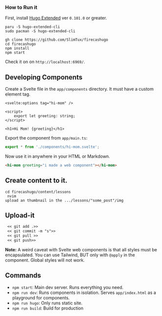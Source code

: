 ### How to Run it

First, install [Hugo Extended](https://gohugo.io/getting-started/installing/) ver `0.101.0` or greater. 
```
paru -S hugo-extended-cli
sudo pacman -S hugo-extended-cli
```

```
gh clone https://github.com/SlimTux/firecashugo
cd firecashugo
npm install
npm start
```

Check it on on `http://localhost:6969/`.


## Developing Components 

Create a Svelte file in the `app/components` directory. It must have a custom element tag. 

```svelte
<svelte:options tag="hi-mom" />

<script>
    export let greeting: string;
</script>

<h1>Hi Mom! {greeting}</h1> 
```

Export the component from `app/main.ts`:

```ts
export * from './components/hi-mom.svelte';
```

Now use it in anywhere in your HTML or Markdown. 

```html
<hi-mom greeting="i made a web component"></hi-mom>
```
## Create content to it.
```
cd firecashugo/content/lessons 
 nvim 
upload an thumbnail in the .../lessons/"some_post"/img
```
## Upload-it
```md 
 << git add .>>
 << git commit -m "s">>
 << git pull >>
 << git push>>
```


**Note:** A weird caveat with Svelte web components is that all styles must be encapsulated. You can use Tailwind, BUT only with `@apply` in the component. Global styles will not work.

## Commands

- `npm start`: Main dev server. Runs everything you need. 
- `npm run dev`: Runs components in isolation. Serves `app/index.html` as a playground for components. 
- `npm run hugo`: Only runs static site. 
- `npm run build`: Build for production
